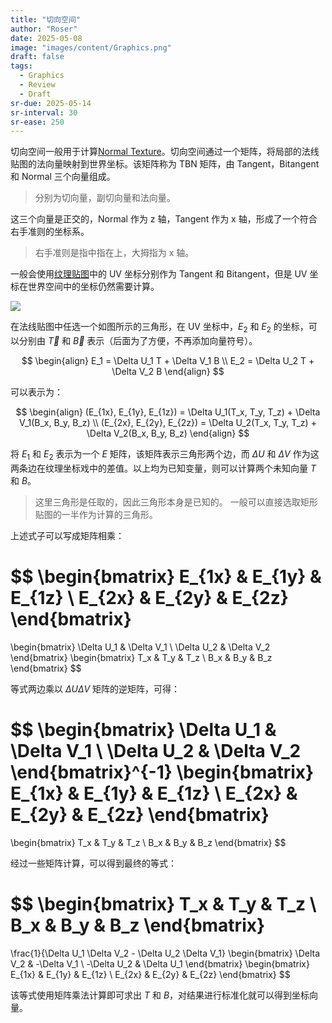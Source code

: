 ```yaml
---
title: "切向空间"
author: "Roser"
date: 2025-05-08
image: "images/content/Graphics.png"
draft: false
tags:
  - Graphics
  - Review
  - Draft
sr-due: 2025-05-14
sr-interval: 30
sr-ease: 250
---
```

切向空间一般用于计算[Normal Texture](../OpenGL/Lighting/Normal%20Texture.md)。切向空间通过一个矩阵，将局部的法线贴图的法向量映射到世界坐标。该矩阵称为  TBN 矩阵，由 Tangent，Bitangent 和 Normal 三个向量组成。

> 分别为切向量，副切向量和法向量。

这三个向量是正交的，Normal 作为 z 轴，Tangent 作为 x 轴，形成了一个符合右手准则的坐标系。

> 右手准则是指中指在上，大拇指为 x 轴。

 一般会使用[纹理贴图](../OpenGL/纹理贴图.md)中的 UV 坐标分别作为 Tangent 和 Bitangent，但是 UV 坐标在世界空间中的坐标仍然需要计算。

![](images/法线贴图三角形计算切向空间.png)

在法线贴图中任选一个如图所示的三角形，在 UV 坐标中，$E_2$ 和 $E_2$ 的坐标，可以分别由 $\vec{T}$  和 $\vec{B}$ 表示（后面为了方便，不再添加向量符号）。 

$$
\begin{align}
E_1 = \Delta U_1 T + \Delta V_1 B \\
E_2 = \Delta U_2 T + \Delta V_2 B
\end{align}
$$

可以表示为：

$$
\begin{align}
(E_{1x}, E_{1y}, E_{1z}) = \Delta U_1(T_x, T_y, T_z) + \Delta V_1(B_x, B_y, B_z)
\\
(E_{2x}, E_{2y}, E_{2z}) = \Delta U_2(T_x, T_y, T_z) + \Delta V_2(B_x, B_y, B_z)
\end{align}
$$

将 $E_1$ 和 $E_2$ 表示为一个 $E$ 矩阵，该矩阵表示三角形两个边，而 $\Delta U$ 和 $\Delta V$ 作为这两条边在纹理坐标戏中的差值。以上均为已知变量，则可以计算两个未知向量 $T$ 和 $B$。

> 这里三角形是任取的，因此三角形本身是已知的。
> 一般可以直接选取矩形贴图的一半作为计算的三角形。

上述式子可以写成矩阵相乘：

$$
\begin{bmatrix}
E_{1x} & E_{1y} & E_{1z} \\
E_{2x} & E_{2y} & E_{2z}
\end{bmatrix}
=
\begin{bmatrix}
\Delta U_1 & \Delta V_1 \\
\Delta U_2 & \Delta V_2
\end{bmatrix}
\begin{bmatrix}
T_x & T_y & T_z \\
B_x & B_y & B_z
\end{bmatrix}
$$

等式两边乘以 $\Delta U \Delta V$ 矩阵的逆矩阵，可得：

$$
\begin{bmatrix}
\Delta U_1 & \Delta V_1 \\
\Delta U_2 & \Delta V_2
\end{bmatrix}^{-1}
\begin{bmatrix}
E_{1x} & E_{1y} & E_{1z} \\
E_{2x} & E_{2y} & E_{2z}
\end{bmatrix}
=
\begin{bmatrix}
T_x & T_y & T_z \\
B_x & B_y & B_z
\end{bmatrix}
$$


经过一些矩阵计算，可以得到最终的等式：

$$
\begin{bmatrix}
T_x & T_y & T_z \\
B_x & B_y & B_z
\end{bmatrix}
=
\frac{1}{\Delta U_1 \Delta V_2 - \Delta U_2 \Delta V_1}
\begin{bmatrix}
\Delta V_2 & -\Delta V_1 \\
-\Delta U_2 & \Delta U_1
\end{bmatrix}
\begin{bmatrix}
E_{1x} & E_{1y} & E_{1z} \\
E_{2x} & E_{2y} & E_{2z}
\end{bmatrix}
$$

该等式使用矩阵乘法计算即可求出 $T$ 和 $B$，对结果进行标准化就可以得到坐标向量。